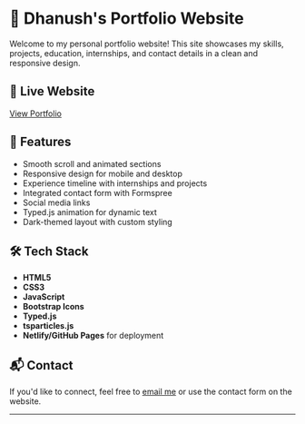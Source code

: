 # 💼 Dhanush's Portfolio Website

Welcome to my personal portfolio website! This site showcases my skills, projects, education, internships, and contact details in a clean and responsive design.

## 🔗 Live Website
[View Portfolio](https://your-netlify-or-github-pages-link.com)

## 📁 Features

- Smooth scroll and animated sections
- Responsive design for mobile and desktop
- Experience timeline with internships and projects
- Integrated contact form with Formspree
- Social media links
- Typed.js animation for dynamic text
- Dark-themed layout with custom styling

## 🛠️ Tech Stack

- **HTML5**
- **CSS3**
- **JavaScript**
- **Bootstrap Icons**
- **Typed.js**
- **tsparticles.js**
- **Netlify/GitHub Pages** for deployment

## 📬 Contact

If you'd like to connect, feel free to [email me](mailto:smdhanush10@gmail.com) or use the contact form on the website.

---

